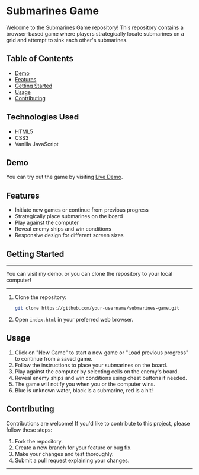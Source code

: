 # Submarines Game

Welcome to the Submarines Game repository! This repository contains a browser-based game where players
strategically locate submarines on a grid and attempt to sink each other's submarines.

## Table of Contents

- [Demo](#demo)
- [Features](#features)
- [Getting Started](#getting-started)
- [Usage](#usage)
- [Contributing](#contributing)

## Technologies Used

- HTML5
- CSS3
- Vanilla JavaScript

## Demo

You can try out the game by visiting [Live Demo](https://almog-submarines.000webhostapp.com/).

## Features

- Initiate new games or continue from previous progress
- Strategically place submarines on the board
- Play against the computer
- Reveal enemy ships and win conditions
- Responsive design for different screen sizes

## Getting Started

---

You can visit my demo, or you can clone the repository to your local computer!

---

1. Clone the repository:

   ```bash
   git clone https://github.com/your-username/submarines-game.git
   ```

2. Open `index.html` in your preferred web browser.

## Usage

1. Click on "New Game" to start a new game or "Load previous progress" to continue from a saved game.
2. Follow the instructions to place your submarines on the board.
3. Play against the computer by selecting cells on the enemy's board.
4. Reveal enemy ships and win conditions using cheat buttons if needed.
5. The game will notify you when you or the computer wins.
6. Blue is unknown water, black is a submarine, red is a hit!

## Contributing

Contributions are welcome! If you'd like to contribute to this project, please follow these steps:

1. Fork the repository.
2. Create a new branch for your feature or bug fix.
3. Make your changes and test thoroughly.
4. Submit a pull request explaining your changes.

---
